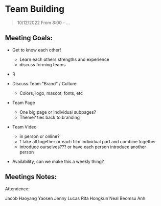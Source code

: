 
# Team Building
> 10/12/2022 From 8:00 - ...

## Meeting Goals:

- Get to know each other!
  - Learn each others strengths and experience
  - discuss forming teams

- R

- Discuss Team "Brand" / Culture
  - Colors, logo, mascot, fonts, etc

- Team Page
    - One big page or individual subpages?
    - Theme?  ties back to branding

- Team Video
    - in person or online?
    - 1 take all together or each film individual part and combine together
    - introduce ourselves??? or have each person introduce another person
        
- Availability, can we make this a weekly thing?

## Meetings Notes:

Attendence:

Jacob 
Haoyang
Yaosen
Jenny
Lucas
Rita
Hongkun
Neal
Beomsu
Anh

